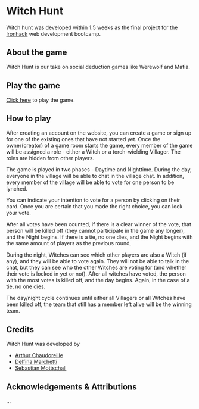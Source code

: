 # Witch Hunt

Witch hunt was developed within 1.5 weeks as the final project for the [Ironhack](https://www.ironhack.com/) web development bootcamp.

## About the game

Witch Hunt is our take on social deduction games like Werewolf and Mafia.

## Play the game

[Click here](https://witch-hunt.netlify.app/) to play the game.

## How to play

After creating an account on the website, you can create a game or sign up for one of the existing ones that have not started yet. Once the owner(creator) of a game room starts the game, every member of the game will be assigned a role - either a Witch or a torch-wielding Villager. The roles are hidden from other players.

The game is played in two phases - Daytime and Nighttime. During the day, everyone in the village will be able to chat in the village chat. In addition, every member of the village will be able to vote for one person to be lynched.

You can indicate your intention to vote for a person by clicking on their card. Once you are certain that you made the right choice, you can lock your vote.

After all votes have been counted, if there is a clear winner of the vote, that person will be killed off (they cannot participate in the game any longer), and the Night begins. If there is a tie, no one dies, and the Night begins with the same amount of players as the previous round,

During the night, Witches can see which other players are also a Witch (if any), and they will be able to vote again. They will not be able to talk in the chat, but they can see who the other Witches are voting for (and whether their vote is locked in yet or not). After all witches have voted, the person with the most votes is killed off, and the day begins. Again, in the case of a tie, no one dies.

The day/night cycle continues until either all Villagers or all Witches have been killed off, the team that still has a member left alive will be the winning team.

## Credits

Witch Hunt was developed by

- [Arthur Chaudoreille](https://github.com/Chaudoreille)
- [Delfina Marchetti](https://github.com/dolphinstreet)
- [Sebastian Mottschall](https://github.com/Mottschi)

## Acknowledgements & Attributions

...
